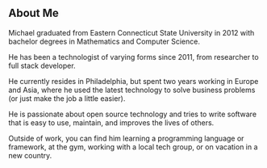 ## About Me

Michael graduated from Eastern Connecticut State University in 2012 with bachelor
degrees in Mathematics and Computer Science.

He has been a technologist of varying forms since 2011, from researcher to full stack developer.

He currently resides in Philadelphia, but spent two years working in Europe and Asia, where he used the latest technology to solve business problems (or just make the job a little easier).

He is passionate about open source technology and tries to write software that is easy to use, maintain, and improves the lives of others.

Outside of work, you can find him learning a programming language or framework, at the gym, working with a local tech group, or on vacation in a new country.
